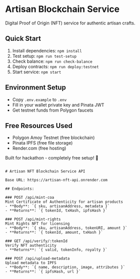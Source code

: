 # Artisan Blockchain Service

Digital Proof of Origin (NFT) service for authentic artisan crafts.

## Quick Start

1. Install dependencies: `npm install`
2. Test setup: `npm run test-setup`
3. Check balance: `npm run check-balance`
4. Deploy contracts: `npm run deploy:testnet`
5. Start service: `npm start`

## Environment Setup

- Copy `.env.example` to `.env`
- Fill in your wallet private key and Pinata JWT
- Get testnet funds from Polygon faucets

## Free Resources Used

- Polygon Amoy Testnet (free blockchain)
- Pinata IPFS (free file storage)
- Render.com (free hosting)

Built for hackathon - completely free setup! 🎉

<!-- # Sample Hardhat Project

This project demonstrates a basic Hardhat use case. It comes with a sample contract, a test for that contract, and a Hardhat Ignition module that deploys that contract.

Try running some of the following tasks:

```shell
npx hardhat help
npx hardhat test
REPORT_GAS=true npx hardhat test
npx hardhat node
npx hardhat ignition deploy ./ignition/modules/Lock.js -->
```

# Artisan NFT Blockchain Service API

Base URL: https://artisan-nft-api.onrender.com

## Endpoints:

### POST /api/mint-coa
Mint Certificate of Authenticity for artisan products
- **Body**: `{ sku, artisanAddress, metadata }`
- **Returns**: `{ tokenId, txHash, ipfsHash }`

### POST /api/mint-rights  
Mint Rights NFT for licensing
- **Body**: `{ sku, artisanAddress, tokenURI, amount }`
- **Returns**: `{ tokenId, amount, txHash }`

### GET /api/verify/:tokenId
Verify NFT authenticity
- **Returns**: `{ valid, tokenInfo, royalty }`

### POST /api/upload-metadata
Upload metadata to IPFS
- **Body**: `{ name, description, image, attributes }`
- **Returns**: `{ ipfsHash, url }`
